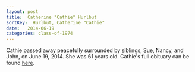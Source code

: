 ```yaml
---
layout: post
title:  Catherine "Cathie" Hurlbut
sortKey:  Hurlbut, Catherine "Cathie"
date:   2014-06-19
categories: class-of-1974
---
```

Cathie passed away peacefully surrounded by siblings, Sue, Nancy, and John, on June 19, 2014.  She was 61 years old.  Cathie's full obituary can be found [here](http://tinyurl.com/pqfl5x9).
